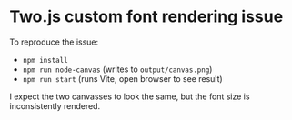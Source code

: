 # Two.js custom font rendering issue

To reproduce the issue:

- `npm install`
- `npm run node-canvas` (writes to `output/canvas.png`)
- `npm run start` (runs Vite, open browser to see result)

I expect the two canvasses to look the same, but the font size is inconsistently rendered. 